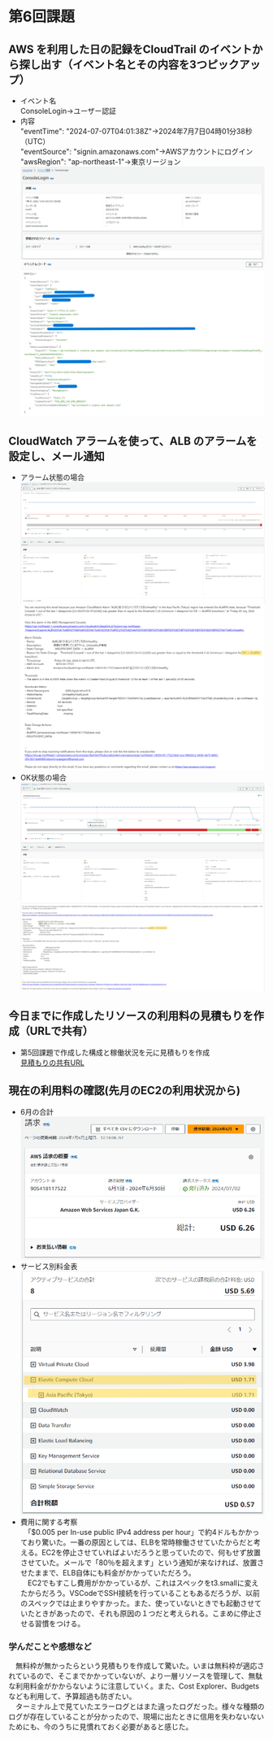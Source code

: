 # 第6回課題
## AWS を利用した日の記録をCloudTrail のイベントから探し出す（イベント名とその内容を3つピックアップ）
- イベント名  
ConsoleLogin→ユーザー認証  
- 内容  
"eventTime": "2024-07-07T04:01:38Z"→2024年7月7日04時01分38秒（UTC）  
"eventSource": "signin.amazonaws.com"→AWSアカウントにログイン  
"awsRegion": "ap-northeast-1"→東京リージョン  
![CloudTrail1](images/lecture06-1(1).png)
![CloudTrail2](images/lecture06-1(2).png)
## CloudWatch アラームを使って、ALB のアラームを設定し、メール通知
- アラーム状態の場合
![アラーム状態](images/lecture06-2(1).png)
![アラームの通知](images/lecture06-2(2).png)
- OK状態の場合
![OK状態](images/lecture06-3(1).png)
![アラーム解除通知](images/lecture06-3(2).png)
## 今日までに作成したリソースの利用料の見積もりを作成（URLで共有）
- 第5回課題で作成した構成と稼働状況を元に見積もりを作成  
[見積もりの共有URL](https://calculator.aws/#/estimate?id=698ae8b13af42f70e8308fbf19966f99e64b2941)
## 現在の利用料の確認(先月のEC2の利用状況から)
- 6月の合計  
![6月の合計](images/lecture06-4(1).png)
- サービス別料金表  
![6月のサービス別](images/lecture06-4(2).png)  
- 費用に関する考察  
　「$0.005 per In-use public IPv4 address per hour」で約4ドルもかかっており驚いた。一番の原因としては、ELBを常時稼働させていたからだと考える。EC2を停止させていればよいだろうと思っていたので、何もせず放置させていた。メールで「80％を超えます」という通知が来なければ、放置させたままで、ELB自体にも料金がかかっていただろう。  
　EC2でもすこし費用がかかっているが、これはスペックをt3.smallに変えたからだろう。VSCodeでSSH接続を行っていることもあるだろうが、以前のスペックでは止まりやすかった。また、使っていないときでも起動させていたときがあったので、それも原因の１つだと考えられる。こまめに停止させる習慣をつける。
### 学んだことや感想など
　無料枠が無かったらという見積もりを作成して驚いた。いまは無料枠が適応されているので、そこまでかかっていないが、より一層リソースを管理して、無駄な利用料金がかからないように注意していく。また、Cost Explorer、Budgetsなども利用して、予算超過も防ぎたい。  
　ターミナル上で見ていたエラーログとはまた違ったログだった。様々な種類のログが存在していることが分かったので、現場に出たときに信用を失わないないためにも、今のうちに見慣れておく必要があると感じた。